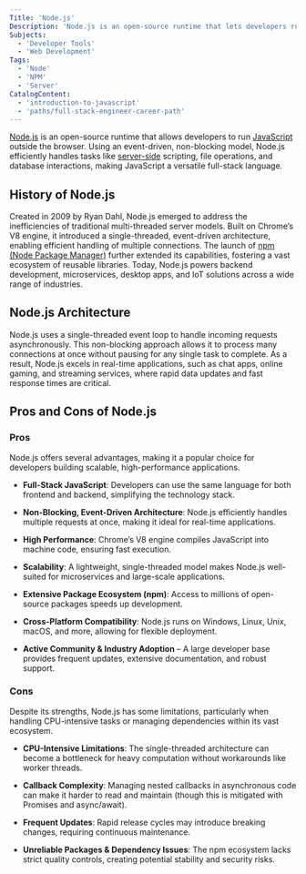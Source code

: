 ```yaml
---
Title: 'Node.js'
Description: 'Node.js is an open-source runtime that lets developers run JavaScript outside the browser, enabling server-side development.'
Subjects:
  - 'Developer Tools'
  - 'Web Development'
Tags:
  - 'Node'
  - 'NPM'
  - 'Server'
CatalogContent:
  - 'introduction-to-javascript'
  - 'paths/full-stack-engineer-career-path'
---
```


[Node.js](https://nodejs.org/en) is an open-source runtime that allows developers to run [JavaScript](https://www.codecademy.com/resources/docs/javascript) outside the browser. Using an event-driven, non-blocking model, Node.js efficiently handles tasks like [server-side](https://www.codecademy.com/resources/docs/general/server-side-rendering) scripting, file operations, and database interactions, making JavaScript a versatile full-stack language.

## History of Node.js

Created in 2009 by Ryan Dahl, Node.js emerged to address the inefficiencies of traditional multi-threaded server models. Built on Chrome’s V8 engine, it introduced a single-threaded, event-driven architecture, enabling efficient handling of multiple connections. The launch of [npm (Node Package Manager)](<(https://www.codecademy.com/resources/docs/javascript/npm)>) further extended its capabilities, fostering a vast ecosystem of reusable libraries. Today, Node.js powers backend development, microservices, desktop apps, and IoT solutions across a wide range of industries.

## Node.js Architecture

Node.js uses a single-threaded event loop to handle incoming requests asynchronously. This non-blocking approach allows it to process many connections at once without pausing for any single task to complete. As a result, Node.js excels in real-time applications, such as chat apps, online gaming, and streaming services, where rapid data updates and fast response times are critical.

## Pros and Cons of Node.js

### Pros

Node.js offers several advantages, making it a popular choice for developers building scalable, high-performance applications.

- **Full-Stack JavaScript**: Developers can use the same language for both frontend and backend, simplifying the technology stack.

- **Non-Blocking, Event-Driven Architecture**: Node.js efficiently handles multiple requests at once, making it ideal for real-time applications.

- **High Performance**: Chrome’s V8 engine compiles JavaScript into machine code, ensuring fast execution.

- **Scalability**: A lightweight, single-threaded model makes Node.js well-suited for microservices and large-scale applications.

- **Extensive Package Ecosystem (npm)**: Access to millions of open-source packages speeds up development.

- **Cross-Platform Compatibility**: Node.js runs on Windows, Linux, Unix, macOS, and more, allowing for flexible deployment.

- **Active Community & Industry Adoption** – A large developer base provides frequent updates, extensive documentation, and robust support.

### Cons

Despite its strengths, Node.js has some limitations, particularly when handling CPU-intensive tasks or managing dependencies within its vast ecosystem.

- **CPU-Intensive Limitations**: The single-threaded architecture can become a bottleneck for heavy computation without workarounds like worker threads.

- **Callback Complexity**: Managing nested callbacks in asynchronous code can make it harder to read and maintain (though this is mitigated with Promises and async/await).

- **Frequent Updates**: Rapid release cycles may introduce breaking changes, requiring continuous maintenance.

- **Unreliable Packages & Dependency Issues**: The npm ecosystem lacks strict quality controls, creating potential stability and security risks.
